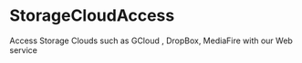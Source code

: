 # StorageCloudAccess
Access Storage Clouds such as GCloud , DropBox, MediaFire with our  Web service 
